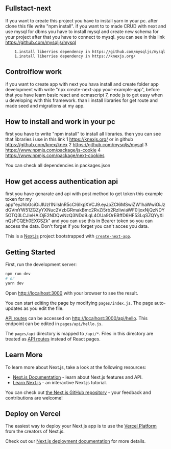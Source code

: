 
## Fullstact-next

 If you want to create this project you have to install yarn in your pc. after clone this file write "npm install".
 if you want to to made CRUD with next and use mysql for dbms you have to install mysql and create new schema for your project after that you have to connect to mysql.
 you can see in this link https://github.com/mysqljs/mysql

        1.install liberries dependency in https://github.com/mysqljs/mysql
        1.install liberries dependency in https://knexjs.org/


## Controlflow work
if you want to create app with next you hava install and create folder app development with write "npx create-next-app your-example-app", before that you have learn basic react and ecmascript 7, node js to get easy when u developing with this framework. than i install libraries for get route and made seed and migrations at my app.





## How to install and work in your pc

first you have to write "npm install" to install all libraries. then you can see that libraries i use in this link
  1 https://knexjs.org/ or in github https://github.com/knex/knex
  2 https://github.com/mysqljs/mysql
  3 https://www.npmjs.com/package/js-cookie
  4 https://www.npmjs.com/package/next-cookies


You can check all dependencies in packages.json

## How get access authentication api
 first you have genarate and api with post method to get token this example token for my app"eyJhbGciOiJIUzI1NiIsInR5cCI6IkpXVCJ9.eyJpZCI6MSwiZW1haWwiOiJzdGVmYW51ZGZyYXNuc2VzbGRmakBmc2RvZi5rb2RzIiwiaWF0IjoxNjQzNDY5OTQ3LCJleHAiOjE2NDQwNzQ3NDd9.qL4OUa9OrEBffD6HF53LqSZQYyXinQsFCQEh0EXGSZk" and you can use this in Bearer token so you can access the data. Don't forget if  you forget you can't acces you data.









This is a [Next.js](https://nextjs.org/) project bootstrapped with [`create-next-app`](https://github.com/vercel/next.js/tree/canary/packages/create-next-app).

## Getting Started

First, run the development server:

```bash
npm run dev
# or
yarn dev
```

Open [http://localhost:3000](http://localhost:3000) with your browser to see the result.

You can start editing the page by modifying `pages/index.js`. The page auto-updates as you edit the file.

[API routes](https://nextjs.org/docs/api-routes/introduction) can be accessed on [http://localhost:3000/api/hello](http://localhost:3000/api/hello). This endpoint can be edited in `pages/api/hello.js`.

The `pages/api` directory is mapped to `/api/*`. Files in this directory are treated as [API routes](https://nextjs.org/docs/api-routes/introduction) instead of React pages.

## Learn More

To learn more about Next.js, take a look at the following resources:

- [Next.js Documentation](https://nextjs.org/docs) - learn about Next.js features and API.
- [Learn Next.js](https://nextjs.org/learn) - an interactive Next.js tutorial.

You can check out [the Next.js GitHub repository](https://github.com/vercel/next.js/) - your feedback and contributions are welcome!

## Deploy on Vercel

The easiest way to deploy your Next.js app is to use the [Vercel Platform](https://vercel.com/new?utm_medium=default-template&filter=next.js&utm_source=create-next-app&utm_campaign=create-next-app-readme) from the creators of Next.js.

Check out our [Next.js deployment documentation](https://nextjs.org/docs/deployment) for more details.






